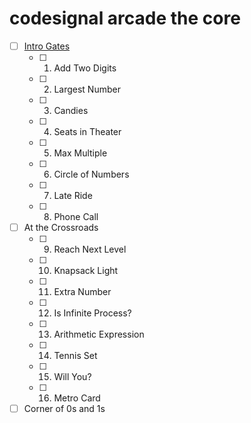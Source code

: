 # codesignal arcade the core

- [ ] [Intro Gates](./Intro%20Gates)
  - [ ] 1. Add Two Digits
  - [ ] 2. Largest Number
  - [ ] 3. Candies
  - [ ] 4. Seats in Theater
  - [ ] 5. Max Multiple
  - [ ] 6. Circle of Numbers
  - [ ] 7. Late Ride
  - [ ] 8. Phone Call
- [ ] At the Crossroads
  - [ ] 9. Reach Next Level
  - [ ] 10. Knapsack Light
  - [ ] 11. Extra Number
  - [ ] 12. Is Infinite Process?
  - [ ] 13. Arithmetic Expression
  - [ ] 14. Tennis Set
  - [ ] 15. Will You?
  - [ ] 16. Metro Card
- [ ] Corner of 0s and 1s
